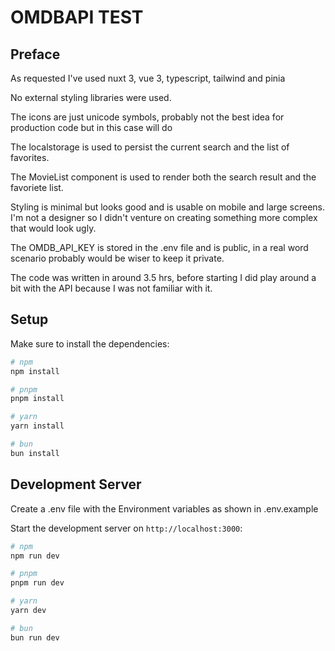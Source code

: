 # OMDBAPI TEST

## Preface

As requested I've used nuxt 3, vue 3, typescript, tailwind and pinia

No external styling libraries were used.

The icons are just unicode symbols, probably not the best idea for production code but in this case will do

The localstorage is used to persist the current search and the list of favorites.

The MovieList component is used to render both the search result and the favoriete list.

Styling is minimal but looks good and is usable on mobile and large screens. I'm not a designer so I didn't venture on creating something more complex that would look ugly.

The OMDB_API_KEY is stored in the .env file and is public, in a real word scenario probably would be wiser to keep it private.

The code was written in around 3.5 hrs, before starting I did play around a bit with the API because I was not familiar with it.

## Setup

Make sure to install the dependencies:

```bash
# npm
npm install

# pnpm
pnpm install

# yarn
yarn install

# bun
bun install
```

## Development Server

Create a .env file with the Environment variables as shown in .env.example

Start the development server on `http://localhost:3000`:

```bash
# npm
npm run dev

# pnpm
pnpm run dev

# yarn
yarn dev

# bun
bun run dev
```
